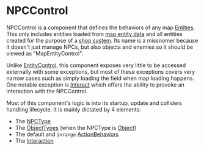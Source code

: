 # NPCControl
NPCControl is a component that defines the behaviors of any map [Entities](../Entity.md). This only includes entities loaded from [map entity data](../../TextAsset%20Data/Entity%20data.md#map-entity-data) and all entities created for the purpose of a [shop system](Shop%20system.md). Its name is a missnomer because it doesn't just manage NPCs, but also objects and enemies so it should be viewed as "MapEntityControl".

Unlike [EntityControl](../EntityControl/EntityControl.md), this component exposes very little to be accessed externally with some exceptions, but most of these exceptions covers very narrow cases such as simply loading the field when map loading happens. One notable exception is [Interact](Interact.md) which offers the ability to provoke an interaction with the NPCControl.

Most of this component's logic is into its startup, update and colliders handling lifecycle. It is mainly dictated by 4 elements:
- The [NPCType](NPCType.md)
- The [ObjectTypes](Object.md#objecttypes) (when the NPCType is [Object](Object.md))
- The default and `inrange` [ActionBehaviors](ActionBehaviors.md)
- The [Interaction](Interaction.md)
